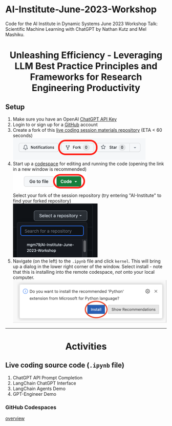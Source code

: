 # AI-Institute-June-2023-Workshop
Code for the AI Institute in Dynamic Systems June 2023 Workshop Talk: Scientific Machine Learning with ChatGPT by Nathan Kutz and Mel Mashiku.

# <p style="text-align: center;">Unleashing Efficiency - Leveraging LLM Best Practice Principles and Frameworks for Research Engineering Productivity</p>

## Setup

1) Make sure you have an OpenAI [ChatGPT API Key](https://platform.openai.com/account/api-keys)
2) Login to or sign up for a [GitHub](https://github.com) account
3) Create a fork of this [live coding session materials repository](https://github.com/mgm79/AI-Institute-June-2023-Workshop) (ETA < 60 seconds)<br>[![fork](/media/fork.png)]([https://github.com/mgm79/AI-Institute-June-2023-Workshop](https://github.com/mgm79/AI-Institute-June-2023-Workshop))
4) Start up a [codespace](https://github.com/codespaces) for editing and running the code (opening the link in a new window is recommended)<br>[![codespace](/media/codespace.png)](https://github.com/codespaces)<br>Select your fork of the session repository (try entering "AI-Institute" to find your forked repository)<br>![repository](/media/repository.png)
5) Navigate (on the left) to the `.ipynb` file and click `kernel`. This will bring up a dialog in the lower right corner of the window. Select install - note that this is installing into the remote codespace, _not_ onto your local computer.<br>![python extension](/media/python-extension.png)

-----

# <p style="text-align: center;">Activities</p>

## Live coding source code (`.ipynb` file)

1. ChatGPT API Prompt Completion
2. LangChain ChatGPT Interface
3. LangChain Agents Demo
4. GPT-Engineer Demo

### GitHub Codespaces

[overview](https://docs.github.com/en/codespaces/overview)
